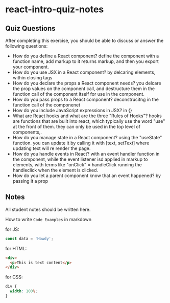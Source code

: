 # react-intro-quiz-notes

## Quiz Questions

After completing this exercise, you should be able to discuss or answer the following questions:

- How do you define a React component?
  define the component with a function name, add markup to it returns markup, and then you export your component.
- How do you use JSX in a React component?
  by delcaring elements, within closing tags
- How do you declare the props a React component needs?
  you delcare the prop values on the component call, and destructure them in the function call of the component itself for use in the component.
- How do you pass props to a React component?
  deconstrucitng in the function call of the componenet
- How do you include JavaScript expressions in JSX?
  in {}
- What are React hooks and what are the three "Rules of Hooks"?
  hooks are functions that are built into react, which typically use the word "use" at the front of them. they can only be used in the top level of components,.
- How do you manage state in a React component?
  using the "useState" function. you can update it by calling it with [text, setText] where updating text will re render the page.
- How do you handle events in React?
  with an event handler function in the component, while the event listener isd applied in markup to elements, with terms like "onClick" = handleClick running the handleclick when the element is clicked.
- How do you let a parent component know that an event happened?
  by passing it a prop

## Notes

All student notes should be written here.

How to write `Code Examples` in markdown

for JS:

```javascript
const data = 'Howdy';
```

for HTML:

```html
<div>
  <p>This is text content</p>
</div>
```

for CSS:

```css
div {
  width: 100%;
}
```

